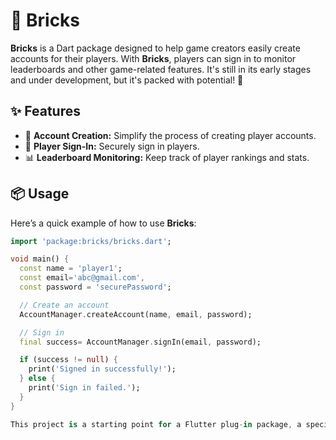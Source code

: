 # 🧱 Bricks

**Bricks** is a Dart package designed to help game creators easily create accounts for their players. With **Bricks**, players can sign in to monitor leaderboards and other game-related features. It's still in its early stages and under development, but it's packed with potential! 🚀

## ✨ Features

- 📝 **Account Creation:** Simplify the process of creating player accounts.
- 🔐 **Player Sign-In:** Securely sign in players.
- 📊 **Leaderboard Monitoring:** Keep track of player rankings and stats.

## 📦 Usage

Here’s a quick example of how to use **Bricks**:

```dart
import 'package:bricks/bricks.dart';

void main() {
  const name = 'player1';
  const email='abc@gmail.com',
  const password = 'securePassword';

  // Create an account
  AccountManager.createAccount(name, email, password);

  // Sign in
  final success= AccountManager.signIn(email, password);

  if (success != null) {
    print('Signed in successfully!');
  } else {
    print('Sign in failed.');
  }
}

This project is a starting point for a Flutter plug-in package, a specialized package that includes platform-specific implementation code for Android and/or iOS.
